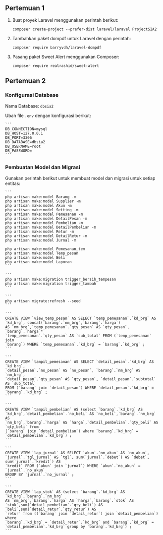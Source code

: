 ## Pertemuan 1

1. Buat proyek Laravel menggunakan perintah berikut:
    ```
    composer create-project --prefer-dist laravel/laravel ProjectSIA2
    ```

2. Tambahkan paket dompdf untuk Laravel dengan perintah:
    ```
    composer require barryvdh/laravel-dompdf
    ```

3. Pasang paket Sweet Alert menggunakan Composer:
    ```
    composer require realrashid/sweet-alert
    ```

## Pertemuan 2

### Konfigurasi Database

Nama Database: `dbsia2`

Ubah file `.env` dengan konfigurasi berikut:

    ```
    DB_CONNECTION=mysql
    DB_HOST=127.0.0.1
    DB_PORT=3306
    DB_DATABASE=dbsia2
    DB_USERNAME=root
    DB_PASSWORD=
    ```

### Pembuatan Model dan Migrasi

Gunakan perintah berikut untuk membuat model dan migrasi untuk setiap entitas:

    ```
    php artisan make:model Barang -m
    php artisan make:model Supplier -m
    php artisan make:model Akun -m
    php artisan make:model Setting -m
    php artisan make:model Pemesanan -m
    php artisan make:model DetailPesan -m
    php artisan make:model Pembelian -m
    php artisan make:model DetailPembelian -m
    php artisan make:model Retur -m
    php artisan make:model DetailRetur -m
    php artisan make:model Jurnal -m
    
    php artisan make:model Pemesanan_tem 
    php artisan make:model Temp_pesan 
    php artisan make:model Beli
    php artisan make:model Laporan
    ```

    ```
    php artisan make:migration trigger_bersih_tempesan
    php artisan make:migration trigger_tambah
    ```

    ```
    php artisan migrate:refresh --seed
    ```

    ```
    CREATE VIEW `view_temp_pesan` AS SELECT `temp_pemesanan`.`kd_brg` AS 
    `kd_brg`, concat(`barang`.`nm_brg`,`barang`.`harga`) 
    AS `nm_brg`,`temp_pemesanan`.`qty_pesan` AS `qty_pesan`, `barang`.`harga`* 
    `temp_pemesanan`.`qty_pesan` AS `sub_total` FROM (`temp_pemesanan` join 
    `barang`) WHERE `temp_pemesanan`.`kd_brg` = `barang`.`kd_brg` ;
    ```

    ```
    CREATE VIEW `tampil_pemesanan` AS SELECT `detail_pesan`.`kd_brg` AS `kd_brg`, 
    `detail_pesan`.`no_pesan` AS `no_pesan`, `barang`.`nm_brg` AS `nm_brg`, 
    `detail_pesan`.`qty_pesan` AS `qty_pesan`, `detail_pesan`.`subtotal` AS `sub_total` 
    FROM (`barang` join `detail_pesan`) WHERE `detail_pesan`.`kd_brg` = 
    `barang`.`kd_brg` ;
    ```

    ```
    CREATE VIEW `tampil_pembelian` AS (select `barang`.`kd_brg` AS 
    `kd_brg`,`detail_pembelian`.`no_beli` AS `no_beli`,`barang`.`nm_brg` AS 
    `nm_brg`,`barang`.`harga` AS `harga`,`detail_pembelian`.`qty_beli` AS `qty_beli` from 
    (`barang` join `detail_pembelian`) where `barang`.`kd_brg` = 
    `detail_pembelian`.`kd_brg`) ;
    ```

    ```
    CREATE VIEW `lap_jurnal` AS SELECT `akun`.`nm_akun` AS `nm_akun`, 
    `jurnal`.`tgl_jurnal` AS `tgl`, sum(`jurnal`.`debet`) AS `debet`, sum(`jurnal`.`kredit`) AS 
    `kredit` FROM (`akun` join `jurnal`) WHERE `akun`.`no_akun` = `jurnal`.`no_akun` 
    GROUP BY `jurnal`.`no_jurnal` ;
    ```

    ```
    CREATE VIEW `lap_stok` AS (select `barang`.`kd_brg` AS `kd_brg`,`barang`.`nm_brg` 
    AS `nm_brg`,`barang`.`harga` AS `harga`,`barang`.`stok` AS 
    `stok`,sum(`detail_pembelian`.`qty_beli`) AS `beli`,sum(`detail_retur`.`qty_retur`) AS 
    `retur` from ((`barang` join `detail_retur`) join `detail_pembelian`) where 
    `barang`.`kd_brg` = `detail_retur`.`kd_brg` and `barang`.`kd_brg` = 
    `detail_pembelian`.`kd_brg` group by `barang`.`kd_brg`) ;
    ```











